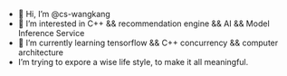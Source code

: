 - 👋 Hi, I’m @cs-wangkang
- 👀 I’m interested in C++ && recommendation engine && AI && Model Inference Service
- 🌱 I’m currently learning tensorflow && C++ concurrency && computer architecture
- I’m trying to expore a wise life style, to make it all meaningful.
